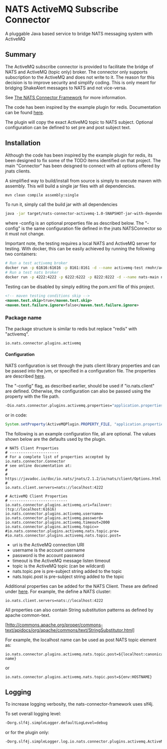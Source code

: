 # NATS ActiveMQ Subscribe Connector

A pluggable Java based service to bridge NATS messaging system with ActiveMQ

## Summary

The ActiveMQ subscribe connector is provided to facilitate the bridge of NATS and ActiveMQ (topic only) broker.  The connector only supports subscription to the ActiveMQ and does not write to it.  The reason for this decision is to improve security and simplify coding.  This is only meant for bridging ShakeAlert messages to NATS and not vice-versa.

See [The NATS Connector Framework](https://github.com/nats-io/nats-connector-framework) for more information.

The code has been inspired by the example plugin for redis.  Documentation can be found [here](http://nats-io.github.io/nats-connector-redis).

The plugin will copy the exact ActiveMQ topic to NATS subject.  Optional configuration can be defined to set pre and post subject text.

## Installation

Although the code has been inspired by the example plugin for redis, its been designed to fix some of the TODO items identified on that project.  The main "Connector" has been deisgned to connect with all options offered by jnats clients.

A simplified way to build/install from source is simply to execute maven with assembly.  This will build a single jar files with all dependencies.

```bash
mvn clean compile assembly:single
```

To run it, simply call the build jar with all dependencies

```bash
java -jar target/nats-connector-activemq-1.0-SNAPSHOT-jar-with-dependencies.jar -config application.properties
```

where -config is an optional properties file as described below.  The "-config" is the same configuration file defined in the jnats NATSConnector so it must not change.

Important note, the testing requires a local NATS and ActiveMQ server for testing.  With docker, this can be easily achieved by running the following two containers:

```bash
# Run a test activemq broker
docker run -p 61616:61616 -p 8161:8161 -d --name activemq-test rmohr/activemq
# Run a test nats broker
docker run -p 4222:4222 -p 6222:6222 -p 8222:8222 -d --name nats-main nats
```

Testing can be disabled by simply editing the pom.xml file of this project.

```xml
<!-- maven testing conditions skip -->
<maven.test.skip>true</maven.test.skip>
<maven.test.failure.ignore>false</maven.test.failure.ignore>
```

### Package name

The package structure is similar to redis but replace "redis" with "activemq".

```bash
io.nats.connector.plugins.activemq
```

#### Configuration

NATS configuration is set through the jnats client library properties and can be passed into the jvm, or specified in a configuration file. The properties are described [here](https://javadoc.io/doc/io.nats/jnats/2.1.2/io/nats/client/Options.html).

The "-config" flag, as described earlier, should be used if "io.nats.client" are defined.  Otherwise, the configuration can also be passed using the property with the file path.

```bash
-Dio.nats.connector.plugins.activemq.properties="application.properties"
```

or in code:

```java
System.setProperty(ActiveMQPlugin.PROPERTY_FILE, "application.properties");
```

The following is an example configuration file, all are optional.  The values shown below are the defaults used by the plugin.

```properties
# NATS Client Properties
# ----------------------
# For a complete list of properties accepted by io.nats.connector.Connector
# see online documentation at:
#
#   https://javadoc.io/doc/io.nats/jnats/2.1.2/io/nats/client/Options.html
#
io.nats.client.servers=nats://localhost:4222

# ActiveMQ Client Properties
# -------------------------- 
io.nats.connector.plugins.activemq.uri=failover:(tcp://localhost:61616)
io.nats.connector.plugins.activemq.username=
io.nats.connector.plugins.activemq.password=
io.nats.connector.plugins.activemq.timeout=2000
io.nats.connector.plugins.activemq.topic=>
#io.nats.connector.plugins.activemq.nats.topic.pre=
#io.nats.connector.plugins.activemq.nats.topic.post=
```

* uri is the ActiveMQ connection URI
* username is the account username
* password is the account password
* timeout is the ActiveMQ message listen timeout
* topic is the ActiveMQ topic (can be wildcard)
* nats.topic.pre is pre-subject string added to the topic
* nats.topic.post is pre-subject string added to the topic

Additional properties can be added for the NATS Client.  These are defined under [here](https://javadoc.io/doc/io.nats/jnats/2.1.2/io/nats/client/Options.html).  For example, the define a NATS cluster:

```properties
io.nats.client.servers=nats://localhost:4222
```

All properties can also contain String substitution patterns as defined by apache common-text.

[http://commons.apache.org/proper/commons-text/apidocs/org/apache/commons/text/StringSubstitutor.html]

For example, the localhost name can be used as post NATS topic element as:

```properties
io.nats.connector.plugins.activemq.nats.topic.post=${localhost:canonical-name}
```

or

```properties
io.nats.connector.plugins.activemq.nats.topic.post=${env:HOSTNAME}
```

## Logging

To increase logging verbosity, the nats-connector-framework uses slf4j.

To set overall logging level:

```bash
-Dorg.slf4j.simpleLogger.defaultLogLevel=debug
```

or for the plugin only:

```bash
-Dorg.slf4j.simpleLogger.log.io.nats.connector.plugins.activemq.ActiveMQPlugin=debug
```
